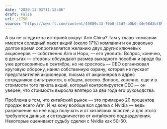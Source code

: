 ```yaml
---
date: "2020-11-03T11:12:06"
draft: False
url: /1750
source: "https://www.ft.com/content/49889c43-70b8-45d7-b0b0-44e98d3bf89f"
---
```


А вы не следите за историей вокруг Arm China? Там у главы компании имеется солидный пакет акций (около 17%) компании и он довольно долгое время сопротивляется желанию двух других ключевых акционеров — собственно Arm и Hopu, — его уволить. Вопрос, конечно, в деньгах — стороны обсуждают размер выходного пособия и вроде бы уже договорились в сентябре, но не срослось — CEO организовал круговую оборону, нанял собственную охрану, которая не пускает представителей акционеров, письма от акционеров в адрес сотрудников фильтруются, в общем, весело. Вопрос, конечно, еще и в стоимости того пакета акций, который контролируется CEO — он уверен, что стоимость выросла впятеро за два года его руководства. 

Проблема в том, что китайский рынок — это примерно 20 процентов продаж всего Arm. И на кону вообще вся сделка с Nvidia — ведь разрешение на неё надо получать и от китайских властей, а для этого требуются данные и сотрудничество от китайского подразделения. Некоторые оценивают судьбу сделки с Nvidia как 50-50.
